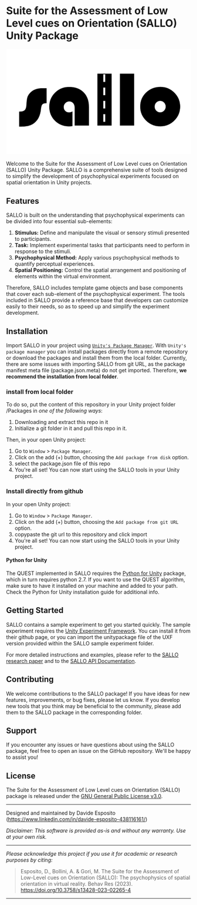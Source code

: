 # Suite for the Assessment of Low Level cues on Orientation (SALLO) Unity Package

<p align="center">
  <img src="media~/sallo_logo.png">
</p>

Welcome to the Suite for the Assessment of Low Level cues on Orientation (SALLO) Unity Package. SALLO is a comprehensive suite of tools designed to simplify the development of psychophysical experiments focused on spatial orientation in Unity projects.

## Features

SALLO is built on the understanding that psychophysical experiments can be divided into four essential sub-elements:

1. **Stimulus:** Define and manipulate the visual or sensory stimuli presented to participants.
2. **Task:** Implement experimental tasks that participants need to perform in response to the stimuli.
3. **Psychophysical Method:** Apply various psychophysical methods to quantify perceptual experiences.
4. **Spatial Positioning:** Control the spatial arrangement and positioning of elements within the virtual environment.

Therefore, SALLO includes template game objects and base components that cover each sub-element of the psychophysical experiment. The tools included in SALLO provide a reference base that developers can customize easily to their needs, so as to speed up and simplify the experiment development. 

## Installation

Import SALLO in your project using [`Unity's Package Manager`](https://docs.unity3d.com/Manual/Packages.html).
With `Unity's package manager` you can install packages directly from a remote repository or download the packages and install them from the local folder. Currently, there are some issues with importing SALLO from git URL, as the package manifest meta file (package.json.meta) do not get imported. Therefore, **we recommend the installation from local folder**.

### install from local folder
To do so, put the content of this repository in your Unity project folder /Packages in _one of the following ways_:
1. Downloading and extract this repo in it
2. Initialize a git folder in it and pull this repo in it.

Then, in your open Unity project:
1. Go to `Window` > `Package Manager`.
2. Click on the add (+) button, choosing the `Add package from disk` option.
3. select the package.json file of this repo
4. You're all set! You can now start using the SALLO tools in your Unity project.

### Install directly from github
In your open Unity project:
1. Go to `Window` > `Package Manager`.
2. Click on the add (+) button, choosing the `Add package from git URL` option.
3. copypaste the git url to this repository and click import
4. You're all set! You can now start using the SALLO tools in your Unity project.


#### Python for Unity
The QUEST implemented in SALLO requires the [Python for Unity](https://docs.unity3d.com/Packages/com.unity.scripting.python@2.1/manual/index.html) package, which in turn requires python 2.7. If you want to use the QUEST algorithm, make sure to have it installed on your machine and added to your path. Check the Python for Unity installation guide for additional info.

## Getting Started

SALLO contains a sample experiment to get you started quickly. The sample experiment requires the [Unity Experiment Framework](https://immersivecognition.com/unity-experiment-framework/). You can install it from their github page, or you can import the unitypackage file of the UXF version provided within the SALLO sample experiment folder.

For more detailed instructions and examples, please refer to the [SALLO research paper](https://doi.org/10.3758/s13428-023-02265-4) and to the [SALLO API Documentation](https://davidespot.github.io/SALLO).

## Contributing

We welcome contributions to the SALLO package! If you have ideas for new features, improvements, or bug fixes, please let us know.
If you develop new tools that you think may be beneficial to the community, please add them to the SALLO package in the corresponding folder.

## Support

If you encounter any issues or have questions about using the SALLO package, feel free to open an issue on the GitHub repository. We'll be happy to assist you!

## License

The Suite for the Assessment of Low Level cues on Orientation (SALLO) package is released under the [GNU General Public License v3.0](LICENSE).

---

Designed and maintained by Davide Esposito (https://www.linkedin.com/in/davide-esposito-438116161/)

*Disclaimer: This software is provided as-is and without any warranty. Use at your own risk.*

---

*Please acknowledge this project if you use it for academic or research purposes by citing:*
>Esposito, D., Bollini, A. & Gori, M. The Suite for the Assessment of Low-Level cues on Orientation (SALLO): The psychophysics of spatial orientation in virtual reality. Behav Res (2023). https://doi.org/10.3758/s13428-023-02265-4

---
